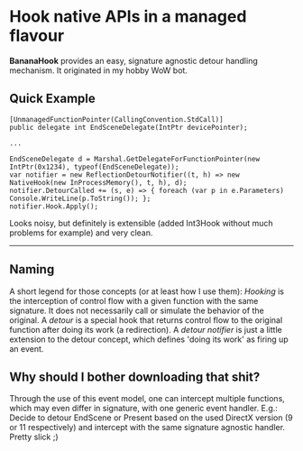 # Hook native APIs in a managed flavour #

**BananaHook** provides an easy, signature agnostic detour handling mechanism. It originated in my hobby WoW bot.

## Quick Example ##

```
[UnmanagedFunctionPointer(CallingConvention.StdCall)]
public delegate int EndSceneDelegate(IntPtr devicePointer);

...

EndSceneDelegate d = Marshal.GetDelegateForFunctionPointer(new IntPtr(0x1234), typeof(EndSceneDelegate));
var notifier = new ReflectionDetourNotifier((t, h) => new NativeHook(new InProcessMemory(), t, h), d);
notifier.DetourCalled += (s, e) => { foreach (var p in e.Parameters) Console.WriteLine(p.ToString()); };
notifier.Hook.Apply();
```

Looks noisy, but definitely is extensible (added Int3Hook without much problems for example) and very clean.

----------

## Naming ##
A short legend for those concepts (or at least how I use them):
*Hooking* is the interception of control flow with a given function with the same signature. It does not necessarily call or simulate the behavior of the original.
A *detour* is a special hook that returns control flow to the original function after doing its work (a redirection).
A *detour notifier* is just a little extension to the detour concept, which defines 'doing its work' as firing up an event. 

## Why should I bother downloading that shit? ##

Through the use of this event model, one can intercept multiple functions, which may even differ in signature, with one generic event handler.
E.g.: Decide to detour EndScene or Present based on the used DirectX version (9 or 11 respectively) and intercept with the same signature agnostic handler. Pretty slick ;)

